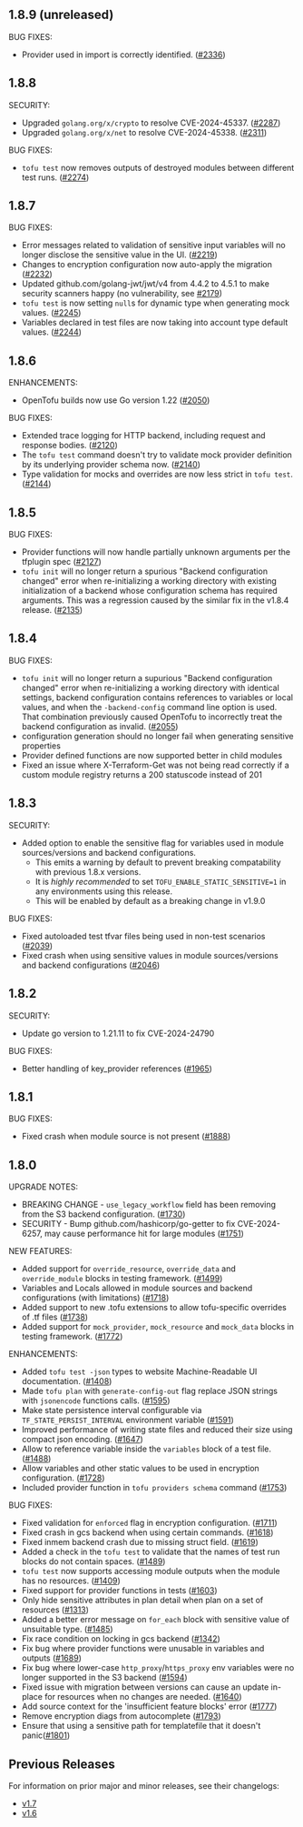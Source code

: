 ## 1.8.9 (unreleased)

BUG FIXES:

- Provider used in import is correctly identified. ([#2336](https://github.com/opentofu/opentofu/pull/2336))

## 1.8.8

SECURITY:
* Upgraded `golang.org/x/crypto` to resolve CVE-2024-45337. ([#2287](https://github.com/opentofu/opentofu/pull/2287))
* Upgraded `golang.org/x/net` to resolve CVE-2024-45338. ([#2311](https://github.com/opentofu/opentofu/pull/2311))

BUG FIXES:
* `tofu test` now removes outputs of destroyed modules between different test runs. ([#2274](https://github.com/opentofu/opentofu/pull/2274))

## 1.8.7

BUG FIXES:
* Error messages related to validation of sensitive input variables will no longer disclose the sensitive value in the UI. ([#2219](https://github.com/opentofu/opentofu/pull/2219))
* Changes to encryption configuration now auto-apply the migration ([#2232](https://github.com/opentofu/opentofu/pull/2232))
* Updated github.com/golang-jwt/jwt/v4 from 4.4.2 to 4.5.1 to make security scanners happy (no vulnerability, see [#2179](https://github.com/opentofu/opentofu/pull/2179))
* `tofu test` is now setting `null`s for dynamic type when generating mock values. ([#2245](https://github.com/opentofu/opentofu/pull/2245))
* Variables declared in test files are now taking into account type default values. ([#2244](https://github.com/opentofu/opentofu/pull/2244))

## 1.8.6

ENHANCEMENTS:
* OpenTofu builds now use Go version 1.22 ([#2050](https://github.com/opentofu/opentofu/issues/2050))

BUG FIXES:
* Extended trace logging for HTTP backend, including request and response bodies. ([#2120](https://github.com/opentofu/opentofu/pull/2120))
* The `tofu test` command doesn't try to validate mock provider definition by its underlying provider schema now. ([#2140](https://github.com/opentofu/opentofu/pull/2140))
* Type validation for mocks and overrides are now less strict in `tofu test`. ([#2144](https://github.com/opentofu/opentofu/pull/2144))

## 1.8.5

BUG FIXES:
* Provider functions will now handle partially unknown arguments per the tfplugin spec ([#2127](https://github.com/opentofu/opentofu/pull/2127))
* `tofu init` will no longer return a spurious "Backend configuration changed" error when re-initializing a working directory with existing initialization of a backend whose configuration schema has required arguments. This was a regression caused by the similar fix in the v1.8.4 release. ([#2135](https://github.com/opentofu/opentofu/pull/2135))

## 1.8.4

BUG FIXES:
* `tofu init` will no longer return a supurious "Backend configuration changed" error when re-initializing a working directory with identical settings, backend configuration contains references to variables or local values, and when the `-backend-config` command line option is used. That combination previously caused OpenTofu to incorrectly treat the backend configuration as invalid. ([#2055](https://github.com/opentofu/opentofu/pull/2055))
* configuration generation should no longer fail when generating sensitive properties
* Provider defined functions are now supported better in child modules
* Fixed an issue where X-Terraform-Get was not being read correctly if a custom module registry returns a 200 statuscode instead of 201

## 1.8.3

SECURITY:
* Added option to enable the sensitive flag for variables used in module sources/versions and backend configurations.
  * This emits a warning by default to prevent breaking compatability with previous 1.8.x versions.
  * It is *highly recommended* to set `TOFU_ENABLE_STATIC_SENSITIVE=1` in any environments using this release.
  * This will be enabled by default as a breaking change in v1.9.0

BUG FIXES:
* Fixed autoloaded test tfvar files being used in non-test scenarios ([#2039](https://github.com/opentofu/opentofu/pull/2039))
* Fixed crash when using sensitive values in module sources/versions and backend configurations ([#2046](https://github.com/opentofu/opentofu/pull/2046))

## 1.8.2

SECURITY:
* Update go version to 1.21.11 to fix CVE-2024-24790

BUG FIXES:
* Better handling of key_provider references ([#1965](https://github.com/opentofu/opentofu/pull/1965))

## 1.8.1

BUG FIXES:
* Fixed crash when module source is not present ([#1888](https://github.com/opentofu/opentofu/pull/1888))

## 1.8.0

UPGRADE NOTES:
* BREAKING CHANGE - `use_legacy_workflow` field has been removing from the S3 backend configuration. ([#1730](https://github.com/opentofu/opentofu/pull/1730))
* SECURITY - Bump github.com/hashicorp/go-getter to fix CVE-2024-6257, may cause performance hit for large modules ([#1751](https://github.com/opentofu/opentofu/pull/1751))

NEW FEATURES:
* Added support for `override_resource`, `override_data` and `override_module` blocks in testing framework. ([#1499](https://github.com/opentofu/opentofu/pull/1499))
* Variables and Locals allowed in module sources and backend configurations (with limitations) ([#1718](https://github.com/opentofu/opentofu/pull/1718))
* Added support to new .tofu extensions to allow tofu-specific overrides of .tf files ([#1738](https://github.com/opentofu/opentofu/pull/1738))
* Added support for `mock_provider`, `mock_resource` and `mock_data` blocks in testing framework. ([#1772](https://github.com/opentofu/opentofu/pull/1772))

ENHANCEMENTS:
* Added `tofu test -json` types to website Machine-Readable UI documentation. ([#1408](https://github.com/opentofu/opentofu/issues/1408))
* Made `tofu plan` with `generate-config-out` flag replace JSON strings with `jsonencode` functions calls. ([#1595](https://github.com/opentofu/opentofu/pull/1595))
* Make state persistence interval configurable via `TF_STATE_PERSIST_INTERVAL` environment variable ([#1591](https://github.com/opentofu/opentofu/pull/1591))
* Improved performance of writing state files and reduced their size using compact json encoding. ([#1647](https://github.com/opentofu/opentofu/pull/1647))
* Allow to reference variable inside the `variables` block of a test file. ([#1488](https://github.com/opentofu/opentofu/pull/1488))
* Allow variables and other static values to be used in encryption configuration. ([#1728](https://github.com/opentofu/opentofu/pull/1728))
* Included provider function in `tofu providers schema` command ([#1753](https://github.com/opentofu/opentofu/pull/1753))

BUG FIXES:
* Fixed validation for `enforced` flag in encryption configuration. ([#1711](https://github.com/opentofu/opentofu/pull/1711))
* Fixed crash in gcs backend when using certain commands. ([#1618](https://github.com/opentofu/opentofu/pull/1618))
* Fixed inmem backend crash due to missing struct field. ([#1619](https://github.com/opentofu/opentofu/pull/1619))
* Added a check in the `tofu test` to validate that the names of test run blocks do not contain spaces. ([#1489](https://github.com/opentofu/opentofu/pull/1489))
* `tofu test` now supports accessing module outputs when the module has no resources. ([#1409](https://github.com/opentofu/opentofu/pull/1409))
* Fixed support for provider functions in tests ([#1603](https://github.com/opentofu/opentofu/pull/1603))
* Only hide sensitive attributes in plan detail when plan on a set of resources ([#1313](https://github.com/opentofu/opentofu/pull/1313))
* Added a better error message on `for_each` block with sensitive value of unsuitable type. ([#1485](https://github.com/opentofu/opentofu/pull/1485))
* Fix race condition on locking in gcs backend ([#1342](https://github.com/opentofu/opentofu/pull/1342))
* Fix bug where provider functions were unusable in variables and outputs ([#1689](https://github.com/opentofu/opentofu/pull/1689))
* Fix bug where lower-case `http_proxy`/`https_proxy` env variables were no longer supported in the S3 backend ([#1594](https://github.com/opentofu/opentofu/issues/1594))
* Fixed issue with migration between versions can cause an update in-place for resources when no changes are needed. ([#1640](https://github.com/opentofu/opentofu/pull/1640))
* Add source context for the 'insufficient feature blocks' error ([#1777](https://github.com/opentofu/opentofu/pull/1777))
* Remove encryption diags from autocomplete ([#1793](https://github.com/opentofu/opentofu/pull/1793))
* Ensure that using a sensitive path for templatefile that it doesn't panic([#1801](https://github.com/opentofu/opentofu/issues/1801))

## Previous Releases

For information on prior major and minor releases, see their changelogs:

- [v1.7](https://github.com/opentofu/opentofu/blob/v1.7/CHANGELOG.md)
- [v1.6](https://github.com/opentofu/opentofu/blob/v1.6/CHANGELOG.md)
